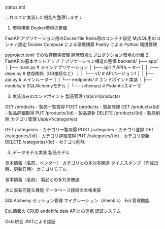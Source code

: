 status.md

これまでに実装した機能を整理します：

1. 環境構築
Docker環境の整備

FastAPIアプリケーション用のDockerfile
Redis用のコンテナ設定
MySQL用のコンテナ設定
Docker Compose による環境構築
Poetry による Python 環境管理

pyproject.toml での依存関係管理
開発環境とプロダクション環境の分離
2. FastAPIの基本セットアップ
アプリケーション構造の整備
backend/
├── app/
│   ├── main.py              # メインアプリケーション
│   ├── api/                 # APIルーター
│   │   ├── deps.py         # 依存関係（DB接続など）
│   │   └── v1/            # APIバージョン1
│   │       ├── api.py     # メインルーター
│   │       └── endpoints/  # エンドポイント実装
│   ├── models/             # SQLAlchemyモデル
│   └── schemas/            # Pydanticスキーマ

3. 実装済みのエンドポイント
製品管理 (/api/v1/products)

GET /products - 製品一覧取得
POST /products - 製品登録
GET /products/{id} - 製品詳細取得
PUT /products/{id} - 製品更新
DELETE /products/{id} - 製品削除
カテゴリ管理 (/api/v1/categories)

GET /categories - カテゴリ一覧取得
POST /categories - カテゴリ登録
GET /categories/{id} - カテゴリ詳細取得
PUT /categories/{id} - カテゴリ更新
DELETE /categories/{id} - カテゴリ削除

4. データモデル実装
製品モデル

基本情報（名前、ベンダー）
カテゴリとの多対多関連
タイムスタンプ（作成日時、更新日時）
カテゴリモデル

基本情報（名前）
製品との多対多関連


次に実装可能な機能
データベース接続の本格実装

SQLAlchemy セッション管理
マイグレーション（Alembic）
EoL管理機能

EoL情報の CRUD
endoflife.date APIとの連携
認証システム

Okta統合
JWTによる認証